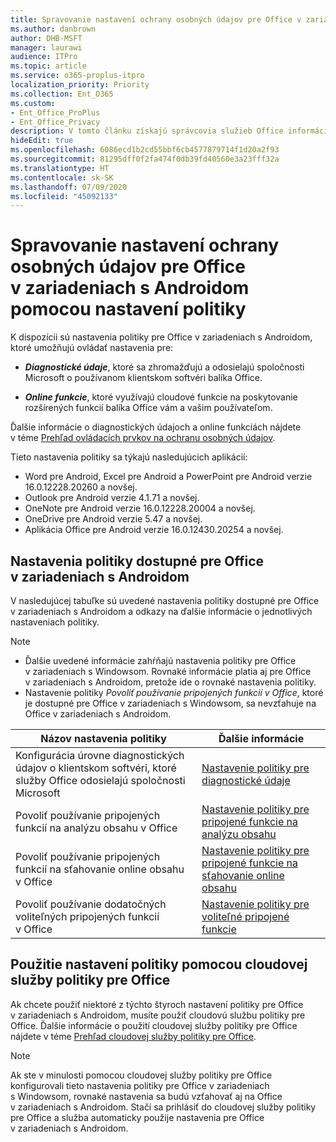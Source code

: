 ```yaml
---
title: Spravovanie nastavení ochrany osobných údajov pre Office v zariadeniach s Androidom pomocou nastavení politiky
ms.author: danbrown
author: DHB-MSFT
manager: laurawi
audience: ITPro
ms.topic: article
ms.service: o365-proplus-itpro
localization_priority: Priority
ms.collection: Ent_O365
ms.custom:
- Ent_Office_ProPlus
- Ent_Office_Privacy
description: V tomto článku získajú správcovia služieb Office informácie o postupoch spravovania nastavení ochrany osobných údajov pre Office v zariadeniach s Androidom.
hideEdit: true
ms.openlocfilehash: 6086ecd1b2cd55bbf6cb4577879714f1d20a2f93
ms.sourcegitcommit: 81295dff0f2fa474f0db39fd40560e3a23fff32a
ms.translationtype: HT
ms.contentlocale: sk-SK
ms.lasthandoff: 07/09/2020
ms.locfileid: "45092133"
---
```

# <a name="use-policy-settings-to-manage-privacy-controls-for-office-on-android-devices"></a>Spravovanie nastavení ochrany osobných údajov pre Office v zariadeniach s Androidom pomocou nastavení politiky

K dispozícii sú nastavenia politiky pre Office v zariadeniach s Androidom, ktoré umožňujú ovládať nastavenia pre:

- ***Diagnostické údaje***, ktoré sa zhromažďujú a odosielajú spoločnosti Microsoft o používanom klientskom softvéri balíka Office.

- ***Online funkcie***, ktoré využívajú cloudové funkcie na poskytovanie rozšírených funkcií balíka Office vám a vašim používateľom.

Ďalšie informácie o diagnostických údajoch a online funkciách nájdete v téme [Prehľad ovládacích prvkov na ochranu osobných údajov](overview-privacy-controls.md).

Tieto nastavenia politiky sa týkajú nasledujúcich aplikácií:
- Word pre Android, Excel pre Android a PowerPoint pre Android verzie 16.0.12228.20260 a novšej.
- Outlook pre Android verzie 4.1.71 a novšej.
- OneNote pre Android verzie 16.0.12228.20004 a novšej.
- OneDrive pre Android verzie 5.47 a novšej.
- Aplikácia Office pre Android verzie 16.0.12430.20254 a novšej.

## <a name="policy-settings-available-for-office-on-android-devices"></a>Nastavenia politiky dostupné pre Office v zariadeniach s Androidom

V nasledujúcej tabuľke sú uvedené nastavenia politiky dostupné pre Office v zariadeniach s Androidom a odkazy na ďalšie informácie o jednotlivých nastaveniach politiky.

> [!NOTE]
>- Ďalšie uvedené informácie zahŕňajú nastavenia politiky pre Office v zariadeniach s Windowsom. Rovnaké informácie platia aj pre Office v zariadeniach s Androidom, pretože ide o rovnaké nastavenia politiky.
>- Nastavenie politiky *Povoliť používanie pripojených funkcií v Office*, ktoré je dostupné pre Office v zariadeniach s Windowsom, sa nevzťahuje na Office v zariadeniach s Androidom. 


|Názov nastavenia politiky  |Ďalšie informácie |
|---------|---------|
|Konfigurácia úrovne diagnostických údajov o klientskom softvéri, ktoré služby Office odosielajú spoločnosti Microsoft|[Nastavenie politiky pre diagnostické údaje](manage-privacy-controls.md#policy-setting-for-diagnostic-data)         |
|Povoliť používanie pripojených funkcií na analýzu obsahu v Office| [Nastavenie politiky pre pripojené funkcie na analýzu obsahu](manage-privacy-controls.md#policy-setting-for-connected-experiences-that-analyze-your-content)        |
|Povoliť používanie pripojených funkcií na sťahovanie online obsahu v Office |[Nastavenie politiky pre pripojené funkcie na sťahovanie online obsahu](manage-privacy-controls.md#policy-setting-for-connected-experiences-that-download-online-content)         |
|Povoliť používanie dodatočných voliteľných pripojených funkcií v Office |[Nastavenie politiky pre voliteľné pripojené funkcie](manage-privacy-controls.md#policy-setting-for-optional-connected-experiences)|



## <a name="use-office-cloud-policy-service-to-apply-policy-settings"></a>Použitie nastavení politiky pomocou cloudovej služby politiky pre Office

Ak chcete použiť niektoré z týchto štyroch nastavení politiky pre Office v zariadeniach s Androidom, musíte použiť cloudovú službu politiky pre Office. Ďalšie informácie o použití cloudovej služby politiky pre Office nájdete v téme [Prehľad cloudovej služby politiky pre Office](../overview-office-cloud-policy-service.md).

> [!NOTE]
> Ak ste v minulosti pomocou cloudovej služby politiky pre Office konfigurovali tieto nastavenia politiky pre Office v zariadeniach s Windowsom, rovnaké nastavenia sa budú vzťahovať aj na Office v zariadeniach s Androidom. Stačí sa prihlásiť do cloudovej služby politiky pre Office a služba automaticky použije nastavenia pre Office v zariadeniach s Androidom.
